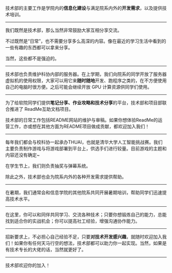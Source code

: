 技术部的主要工作是学院内的**信息化建设**与满足院系内外的**开发需求**，以及提供技术培训。

---

我们既然是技术部，那么当然非常鼓励大家互相分享交流。

不过既然是“日常”，也不需要分享多么高深的内容。像在最近的学习生活中看到的一些有趣的东西都可以拿来分享。

当然，这些都不是强迫的。

---

技术部也负责维护科协内部的服务器。在上学期，我们向院系的同学开放了服务器虚拟机的使用权限，大家可以用它来**随时随地**开发、跑程序之类的，在不方便使用自己的电脑时很方便。之后可能会继续开放 GPU 计算资源供同学们使用。

---

为了给软院同学们提供**笔记分享、作业攻略和技术分享**的平台，技术部和项目部联合推进了 ReadMe互助文档项目。

技术部的日常工作包括README网站的维护与审稿。如果你想体验ReadMe的运营工作，亦或想在其他方面为README项目做成贡献，都欢迎加入我们！

---

每年我们都会与校科协一起承办THUAI，也就是清华大学人工智能挑战赛。我们主要负责制作游戏与将游戏部署到平台上，供选手们进行较量。目前游戏的主题和内容还没有确定~

在学生节上，我们则负责抽奖与弹幕系统。

除此之外，技术部也会为院系内外的各种开发需求提供帮助。

---

在暑期，我们通常会和信息学院的其他院系共同开展暑期培训，帮助同学们迅速提高技术水平。

---

在这里，你可以和同伴共同学习、交流各种技术；只要你想锻炼自己的能力，总能找到适合你的实战机会；你可以提高社工经验，增强沟通协作能力。

---

招新要求上，不必担心自己经验不足，只要**对技术开发感兴趣**，就随时欢迎加入我们！如果你有任何天马行空的想法，技术部都可以助力你一起实现。当然，如果是有技术专长的大佬的话，当然就更好了。

---

技术部欢迎你的加入！